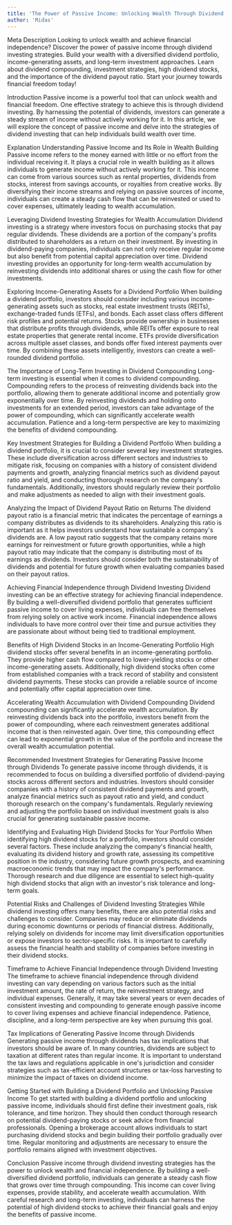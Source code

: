 ```yaml
---
title: 'The Power of Passive Income: Unlocking Wealth Through Dividend Investing Strategies'
author: 'Midas'
---
```


Meta Description
Looking to unlock wealth and achieve financial independence? Discover the power of passive income through dividend investing strategies. Build your wealth with a diversified dividend portfolio, income-generating assets, and long-term investment approaches. Learn about dividend compounding, investment strategies, high dividend stocks, and the importance of the dividend payout ratio. Start your journey towards financial freedom today!


Introduction
Passive income is a powerful tool that can unlock wealth and financial freedom. One effective strategy to achieve this is through dividend investing. By harnessing the potential of dividends, investors can generate a steady stream of income without actively working for it. In this article, we will explore the concept of passive income and delve into the strategies of dividend investing that can help individuals build wealth over time.


Explanation
Understanding Passive Income and Its Role in Wealth Building
Passive income refers to the money earned with little or no effort from the individual receiving it. It plays a crucial role in wealth building as it allows individuals to generate income without actively working for it. This income can come from various sources such as rental properties, dividends from stocks, interest from savings accounts, or royalties from creative works. By diversifying their income streams and relying on passive sources of income, individuals can create a steady cash flow that can be reinvested or used to cover expenses, ultimately leading to wealth accumulation.

Leveraging Dividend Investing Strategies for Wealth Accumulation
Dividend investing is a strategy where investors focus on purchasing stocks that pay regular dividends. These dividends are a portion of the company's profits distributed to shareholders as a return on their investment. By investing in dividend-paying companies, individuals can not only receive regular income but also benefit from potential capital appreciation over time. Dividend investing provides an opportunity for long-term wealth accumulation by reinvesting dividends into additional shares or using the cash flow for other investments.

Exploring Income-Generating Assets for a Dividend Portfolio
When building a dividend portfolio, investors should consider including various income-generating assets such as stocks, real estate investment trusts (REITs), exchange-traded funds (ETFs), and bonds. Each asset class offers different risk profiles and potential returns. Stocks provide ownership in businesses that distribute profits through dividends, while REITs offer exposure to real estate properties that generate rental income. ETFs provide diversification across multiple asset classes, and bonds offer fixed interest payments over time. By combining these assets intelligently, investors can create a well-rounded dividend portfolio.

The Importance of Long-Term Investing in Dividend Compounding
Long-term investing is essential when it comes to dividend compounding. Compounding refers to the process of reinvesting dividends back into the portfolio, allowing them to generate additional income and potentially grow exponentially over time. By reinvesting dividends and holding onto investments for an extended period, investors can take advantage of the power of compounding, which can significantly accelerate wealth accumulation. Patience and a long-term perspective are key to maximizing the benefits of dividend compounding.

Key Investment Strategies for Building a Dividend Portfolio
When building a dividend portfolio, it is crucial to consider several key investment strategies. These include diversification across different sectors and industries to mitigate risk, focusing on companies with a history of consistent dividend payments and growth, analyzing financial metrics such as dividend payout ratio and yield, and conducting thorough research on the company's fundamentals. Additionally, investors should regularly review their portfolio and make adjustments as needed to align with their investment goals.

Analyzing the Impact of Dividend Payout Ratio on Returns
The dividend payout ratio is a financial metric that indicates the percentage of earnings a company distributes as dividends to its shareholders. Analyzing this ratio is important as it helps investors understand how sustainable a company's dividends are. A low payout ratio suggests that the company retains more earnings for reinvestment or future growth opportunities, while a high payout ratio may indicate that the company is distributing most of its earnings as dividends. Investors should consider both the sustainability of dividends and potential for future growth when evaluating companies based on their payout ratios.

Achieving Financial Independence through Dividend Investing
Dividend investing can be an effective strategy for achieving financial independence. By building a well-diversified dividend portfolio that generates sufficient passive income to cover living expenses, individuals can free themselves from relying solely on active work income. Financial independence allows individuals to have more control over their time and pursue activities they are passionate about without being tied to traditional employment.

Benefits of High Dividend Stocks in an Income-Generating Portfolio
High dividend stocks offer several benefits in an income-generating portfolio. They provide higher cash flow compared to lower-yielding stocks or other income-generating assets. Additionally, high dividend stocks often come from established companies with a track record of stability and consistent dividend payments. These stocks can provide a reliable source of income and potentially offer capital appreciation over time.

Accelerating Wealth Accumulation with Dividend Compounding
Dividend compounding can significantly accelerate wealth accumulation. By reinvesting dividends back into the portfolio, investors benefit from the power of compounding, where each reinvestment generates additional income that is then reinvested again. Over time, this compounding effect can lead to exponential growth in the value of the portfolio and increase the overall wealth accumulation potential.

Recommended Investment Strategies for Generating Passive Income through Dividends
To generate passive income through dividends, it is recommended to focus on building a diversified portfolio of dividend-paying stocks across different sectors and industries. Investors should consider companies with a history of consistent dividend payments and growth, analyze financial metrics such as payout ratio and yield, and conduct thorough research on the company's fundamentals. Regularly reviewing and adjusting the portfolio based on individual investment goals is also crucial for generating sustainable passive income.

Identifying and Evaluating High Dividend Stocks for Your Portfolio
When identifying high dividend stocks for a portfolio, investors should consider several factors. These include analyzing the company's financial health, evaluating its dividend history and growth rate, assessing its competitive position in the industry, considering future growth prospects, and examining macroeconomic trends that may impact the company's performance. Thorough research and due diligence are essential to select high-quality high dividend stocks that align with an investor's risk tolerance and long-term goals.

Potential Risks and Challenges of Dividend Investing Strategies
While dividend investing offers many benefits, there are also potential risks and challenges to consider. Companies may reduce or eliminate dividends during economic downturns or periods of financial distress. Additionally, relying solely on dividends for income may limit diversification opportunities or expose investors to sector-specific risks. It is important to carefully assess the financial health and stability of companies before investing in their dividend stocks.

Timeframe to Achieve Financial Independence through Dividend Investing
The timeframe to achieve financial independence through dividend investing can vary depending on various factors such as the initial investment amount, the rate of return, the reinvestment strategy, and individual expenses. Generally, it may take several years or even decades of consistent investing and compounding to generate enough passive income to cover living expenses and achieve financial independence. Patience, discipline, and a long-term perspective are key when pursuing this goal.

Tax Implications of Generating Passive Income through Dividends
Generating passive income through dividends has tax implications that investors should be aware of. In many countries, dividends are subject to taxation at different rates than regular income. It is important to understand the tax laws and regulations applicable in one's jurisdiction and consider strategies such as tax-efficient account structures or tax-loss harvesting to minimize the impact of taxes on dividend income.

Getting Started with Building a Dividend Portfolio and Unlocking Passive Income
To get started with building a dividend portfolio and unlocking passive income, individuals should first define their investment goals, risk tolerance, and time horizon. They should then conduct thorough research on potential dividend-paying stocks or seek advice from financial professionals. Opening a brokerage account allows individuals to start purchasing dividend stocks and begin building their portfolio gradually over time. Regular monitoring and adjustments are necessary to ensure the portfolio remains aligned with investment objectives.


Conclusion
Passive income through dividend investing strategies has the power to unlock wealth and financial independence. By building a well-diversified dividend portfolio, individuals can generate a steady cash flow that grows over time through compounding. This income can cover living expenses, provide stability, and accelerate wealth accumulation. With careful research and long-term investing, individuals can harness the potential of high dividend stocks to achieve their financial goals and enjoy the benefits of passive income.